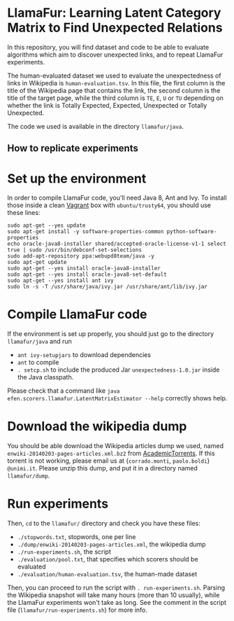 LlamaFur: Learning Latent Category Matrix to Find Unexpected Relations
======================================================================

In this repository, you will find dataset and code to be able to evaluate algorithms which aim to discover unexpected links, and to repeat LlamaFur experiments. 

The human-evaluated dataset we used to evaluate the unexpectedness of links in Wikipedia is `human-evaluation.tsv`. In this file, the first column is the title of the Wikipedia page that contains the link, the second column is the title of the target page, while the third column is `TE`, `E`, `U` or `TU` depending on whether the link is Totally Expected, Expected, Unexpected or Totally Unexpected.

The code we used is available in the directory `llamafur/java`.

How to replicate experiments
----------------------------

# Set up the environment

In order to compile LlamaFur code, you'll need Java 8, Ant and Ivy. To install those inside a clean [Vagrant](http://vagrantup.com/) box with `ubuntu/trusty64`, you should use these lines:

    sudo apt-get --yes update
    sudo apt-get install -y software-properties-common python-software-properties
    echo oracle-java8-installer shared/accepted-oracle-license-v1-1 select true | sudo /usr/bin/debconf-set-selections
    sudo add-apt-repository ppa:webupd8team/java -y
    sudo apt-get update
    sudo apt-get --yes install oracle-java8-installer
    sudo apt-get --yes install oracle-java8-set-default
    sudo apt-get --yes install ant ivy
    sudo ln -s -T /usr/share/java/ivy.jar /usr/share/ant/lib/ivy.jar


# Compile LlamaFur code 

If the environment is set up properly, you should just go to the directory `llamafur/java` and run

* `ant ivy-setupjars` to download dependencies
* `ant` to compile
* `. setcp.sh` to include the produced Jar `unexpectedness-1.0.jar` inside the Java classpath.

Please check that a command like `java efen.scorers.llamafur.LatentMatrixEstimator --help` correctly shows help.

# Download the wikipedia dump

You should be able download the Wikipedia articles dump we used, named `	enwiki-20140203-pages-articles.xml.bz2` from [AcademicTorrents](http://academictorrents.com/details/9512a1f6d21e5012c06a1c9b8e2dd4796ecc77a9). If this torrent is not working, please email us at {`corrado.monti`, `paolo.boldi`} `@unimi.it`.
Please unzip this dump, and put it in a directory named `llamafur/dump`.


# Run experiments

Then, `cd` to the `llamafur/` directory and check you have these files:

* `./stopwords.txt`, stopwords, one per line
* `./dump/enwiki-20140203-pages-articles.xml`, the wikipedia dump
* `./run-experiments.sh`, the script
* `./evaluation/pool.txt`, that specifies which scorers should be evaluated
* `./evaluation/human-evaluation.tsv`, the human-made dataset

Then, you can proceed to run the script with `. run-experiments.sh`. Parsing the Wikipedia snapshot will take many hours (more than 10 usually), while the LlamaFur experiments won't take as long. See the comment in the script file (`llamafur/run-experiments.sh`) for more info.





